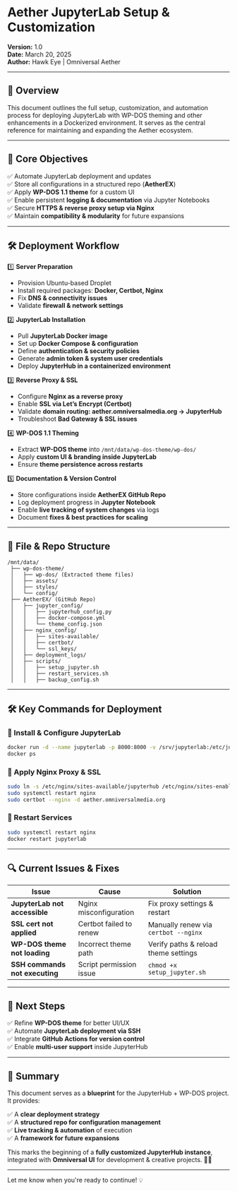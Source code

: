 # Aether JupyterLab Setup & Customization

**Version:** 1.0  
**Date:** March 20, 2025  
**Author:** Hawk Eye | Omniversal Aether  

---

## 📌 Overview  

This document outlines the full setup, customization, and automation process for deploying JupyterLab with WP-DOS theming and other enhancements in a Dockerized environment. It serves as the central reference for maintaining and expanding the Aether ecosystem.

---

## 📍 Core Objectives  

✅ Automate JupyterLab deployment and updates  
✅ Store all configurations in a structured repo (**AetherEX**)  
✅ Apply **WP-DOS 1.1 theme** for a custom UI  
✅ Enable persistent **logging & documentation** via Jupyter Notebooks  
✅ Secure **HTTPS & reverse proxy setup via Nginx**  
✅ Maintain **compatibility & modularity** for future expansions  

---

## 🛠️ Deployment Workflow  

1️⃣ **Server Preparation**  
   - Provision Ubuntu-based Droplet  
   - Install required packages: **Docker, Certbot, Nginx**  
   - Fix **DNS & connectivity issues**  
   - Validate **firewall & network settings**  

2️⃣ **JupyterLab Installation**  
   - Pull **JupyterLab Docker image**  
   - Set up **Docker Compose & configuration**  
   - Define **authentication & security policies**  
   - Generate **admin token & system user credentials**  
   - Deploy **JupyterHub in a containerized environment**  

3️⃣ **Reverse Proxy & SSL**  
   - Configure **Nginx as a reverse proxy**  
   - Enable **SSL via Let’s Encrypt (Certbot)**  
   - Validate **domain routing: aether.omniversalmedia.org → JupyterHub**  
   - Troubleshoot **Bad Gateway & SSL issues**  

4️⃣ **WP-DOS 1.1 Theming**  
   - Extract **WP-DOS theme** into `/mnt/data/wp-dos-theme/wp-dos/`  
   - Apply **custom UI & branding inside JupyterLab**  
   - Ensure **theme persistence across restarts**  

5️⃣ **Documentation & Version Control**  
   - Store configurations inside **AetherEX GitHub Repo**  
   - Log deployment progress in **Jupyter Notebook**  
   - Enable **live tracking of system changes** via logs  
   - Document **fixes & best practices for scaling**  

---  

## 📂 File & Repo Structure  

```
/mnt/data/  
 ├── wp-dos-theme/  
 │   ├── wp-dos/ (Extracted theme files)  
 │   ├── assets/  
 │   ├── styles/  
 │   └── config/  
 ├── AetherEX/ (GitHub Repo)  
 │   ├── jupyter_config/  
 │   │   ├── jupyterhub_config.py  
 │   │   ├── docker-compose.yml  
 │   │   └── theme_config.json  
 │   ├── nginx_config/  
 │   │   ├── sites-available/  
 │   │   ├── certbot/  
 │   │   └── ssl_keys/  
 │   ├── deployment_logs/  
 │   ├── scripts/  
 │   │   ├── setup_jupyter.sh  
 │   │   ├── restart_services.sh  
 │   │   ├── backup_config.sh  
```

---

## 🛠️ Key Commands for Deployment  

### 🔹 Install & Configure JupyterLab  
```bash
docker run -d --name jupyterlab -p 8000:8000 -v /srv/jupyterlab:/etc/jupyterhub jupyterhub/jupyterhub
docker ps
```

### 🔹 Apply Nginx Proxy & SSL  
```bash
sudo ln -s /etc/nginx/sites-available/jupyterhub /etc/nginx/sites-enabled/
sudo systemctl restart nginx
sudo certbot --nginx -d aether.omniversalmedia.org
```

### 🔹 Restart Services  
```bash
sudo systemctl restart nginx
docker restart jupyterlab
```

---

## 🔍 Current Issues & Fixes  

| Issue                          | Cause                        | Solution                           |
|--------------------------------|-----------------------------|------------------------------------|
| **JupyterLab not accessible**  | Nginx misconfiguration      | Fix proxy settings & restart      |
| **SSL cert not applied**       | Certbot failed to renew     | Manually renew via `certbot --nginx` |
| **WP-DOS theme not loading**   | Incorrect theme path        | Verify paths & reload theme settings |
| **SSH commands not executing** | Script permission issue     | `chmod +x setup_jupyter.sh`       |

---

## 🚀 Next Steps  

✅ Refine **WP-DOS theme** for better UI/UX  
✅ Automate **JupyterLab deployment via SSH**  
✅ Integrate **GitHub Actions for version control**  
✅ Enable **multi-user support** inside JupyterHub  

---

## 📌 Summary  

This document serves as a **blueprint** for the JupyterHub + WP-DOS project. It provides:  

✅ A **clear deployment strategy**  
✅ A **structured repo for configuration management**  
✅ **Live tracking & automation** of execution  
✅ A **framework for future expansions**  

This marks the beginning of a **fully customized JupyterHub instance**, integrated with **Omniversal UI** for development & creative projects. 🚀🔥

---  

Let me know when you're ready to continue! 💡
